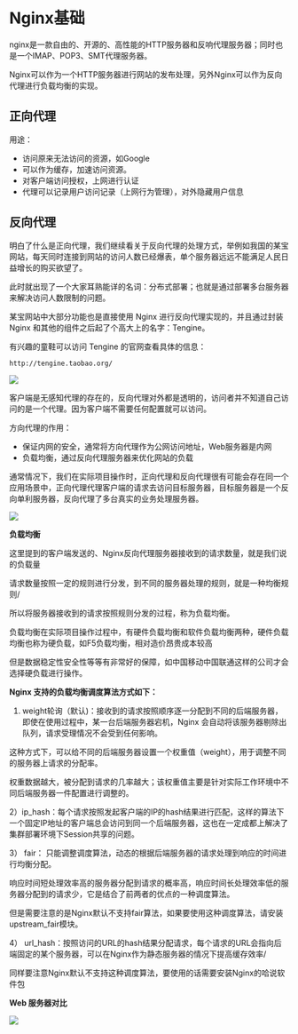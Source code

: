 # Nginx基础

nginx是一款自由的、开源的、高性能的HTTP服务器和反响代理服务器；同时也是一个IMAP、POP3、SMT代理服务器。

Nginx可以作为一个HTTP服务器进行网站的发布处理，另外Nginx可以作为反向代理进行负载均衡的实现。

## 正向代理

用途：
- 访问原来无法访问的资源，如Google
- 可以作为缓存，加速访问资源。
- 对客户端访问授权，上网进行认证
- 代理可以记录用户访问记录（上网行为管理），对外隐藏用户信息

## 反向代理

明白了什么是正向代理，我们继续看关于反向代理的处理方式，举例如我国的某宝网站，每天同时连接到网站的访问人数已经爆表，单个服务器远远不能满足人民日益增长的购买欲望了。

此时就出现了一个大家耳熟能详的名词：分布式部署；也就是通过部署多台服务器来解决访问人数限制的问题。

某宝网站中大部分功能也是直接使用 Nginx 进行反向代理实现的，并且通过封装 Nginx 和其他的组件之后起了个高大上的名字：Tengine。

有兴趣的童鞋可以访问 Tengine 的官网查看具体的信息：

```
http://tengine.taobao.org/
```

![](https://gcc68.oss-cn-hangzhou.aliyuncs.com/2019-11-05-6cd3eb9ca7febbcc10ee3d485dcecb68.jpg?Expires=1572956821&OSSAccessKeyId=TMP.heMaox1Wv1nBfSWj3ehRJZRjnhzYmLct8zvu389tcMdSQVe647wdpTmymKPhegSVKQtf9zigrxPT7GGzYuBsms3stBApLfCXNWxGDmEdgZF1sF4WkMNJWqQux9Tc96.tmp&Signature=KWA6aWx9EuaYtT43A%2BmCRc6qI4Q%3D)

客户端是无感知代理的存在的，反向代理对外都是透明的，访问者并不知道自己访问的是一个代理。因为客户端不需要任何配置就可以访问。

方向代理的作用：

- 保证内网的安全，通常将方向代理作为公网访问地址，Web服务器是内网
- 负载均衡，通过反向代理服务器来优化网站的负载


通常情况下，我们在实际项目操作时，正向代理和反向代理很有可能会存在同一个应用场景中，正向代理代理客户端的请求去访问目标服务器，目标服务器是一个反向单利服务器，反向代理了多台真实的业务处理服务器。


![](https://gcc68.oss-cn-hangzhou.aliyuncs.com/2019-11-05-a8552f1c0e53a5a813083fc8a5a80c16.jpg?Expires=1572957005&OSSAccessKeyId=TMP.heMaox1Wv1nBfSWj3ehRJZRjnhzYmLct8zvu389tcMdSQVe647wdpTmymKPhegSVKQtf9zigrxPT7GGzYuBsms3stBApLfCXNWxGDmEdgZF1sF4WkMNJWqQux9Tc96.tmp&Signature=QzzFukEfhnp%2FLWTjyMLWxzQYJOs%3D)

**负载均衡**

这里提到的客户端发送的、Nginx反向代理服务器接收到的请求数量，就是我们说的负载量

请求数量按照一定的规则进行分发，到不同的服务器处理的规则，就是一种均衡规则/

所以将服务器接收到的请求按照规则分发的过程，称为负载均衡。

负载均衡在实际项目操作过程中，有硬件负载均衡和软件负载均衡两种，硬件负载均衡也称为硬负载，如F5负载均衡，相对造价昂贵成本较高

但是数据稳定性安全性等等有非常好的保障，如中国移动中国联通这样的公司才会选择硬负载进行操作。

**Nginx 支持的负载均衡调度算法方式如下：**

1) weight轮询（默认)：接收到的请求按照顺序逐一分配到不同的后端服务器，即使在使用过程中，某一台后端服务器宕机，Nginx 会自动将该服务器剔除出队列，请求受理情况不会受到任何影响。

这种方式下，可以给不同的后端服务器设置一个权重值（weight），用于调整不同的服务器上请求的分配率。

权重数据越大，被分配到请求的几率越大；该权重值主要是针对实际工作环境中不同后端服务器一件配置进行调整的。

2）ip_hash：每个请求按照发起客户端的IP的hash结果进行匹配，这样的算法下一个固定IP地址的客户端总会访问到同一个后端服务器，这也在一定成都上解决了集群部署环境下Session共享的问题。

3） fair： 只能调整调度算法，动态的根据后端服务器的请求处理到响应的时间进行均衡分配。

响应时间短处理效率高的服务器分配到请求的概率高，响应时间长处理效率低的服务器分配到的请求少，它是结合了前两者的优点的一种调度算法。

但是需要注意的是Nginx默认不支持fair算法，如果要使用这种调度算法，请安装upstream_fair模块。

4） url_hash：按照访问的URL的hash结果分配请求，每个请求的URL会指向后端固定的某个服务器，可以在Nginx作为静态服务器的情况下提高缓存效率/


同样要注意Nginx默认不支持这种调度算法，要使用的话需要安装Nginx的哈说软件包

**Web 服务器对比**


![](https://gcc68.oss-cn-hangzhou.aliyuncs.com/2019-11-05-3d38228ddfee5a9c877f8b14d5d3f602.jpg?Expires=1572959225&OSSAccessKeyId=TMP.heMaox1Wv1nBfSWj3ehRJZRjnhzYmLct8zvu389tcMdSQVe647wdpTmymKPhegSVKQtf9zigrxPT7GGzYuBsms3stBApLfCXNWxGDmEdgZF1sF4WkMNJWqQux9Tc96.tmp&Signature=pWBQzBoHUNWCIkeK%2BOS2Rh0So4o%3D)
